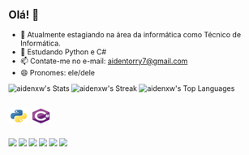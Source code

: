 ## Olá! 👋

- 🔭 Atualmente estagiando na área da informática como Técnico de Informática.
- 🌱 Estudando Python e C#
- 📫 Contate-me no e-mail: aidentorry7@gmail.com
- 😄 Pronomes: ele/dele

![aidenxw's Stats](https://github-readme-stats.vercel.app/api?username=aidenxw&theme=vue-dark&show_icons=true&hide_border=true&count_private=true)
![aidenxw's Streak](https://github-readme-streak-stats.herokuapp.com/?user=aidenxw&theme=vue-dark&hide_border=true)
![aidenxw's Top Languages](https://github-readme-stats.vercel.app/api/top-langs/?username=aidenxw&theme=vue-dark&show_icons=true&hide_border=true&layout=compact)

<div style="display: inline_block"><br>
  <img align="center" alt="Aiden-Python" height="30" width="40" src="https://raw.githubusercontent.com/devicons/devicon/master/icons/python/python-original.svg">
  <img align="center" alt="Aiden-Csharp" height="30" width="40" src="https://raw.githubusercontent.com/devicons/devicon/master/icons/csharp/csharp-original.svg">
</div>

  ##
 
<div> 
  <a href="https://www.youtube.com/channel/UC_-uuuZbY0AAt9CViNzvc-Q" target="_blank"><img src="https://img.shields.io/badge/YouTube-FF0000?style=for-the-badge&logo=youtube&logoColor=white" target="_blank"></a>
  <a href="https://instagram.com/rafaballerini" target="_blank"><img src="https://img.shields.io/badge/-Instagram-%23E4405F?style=for-the-badge&logo=instagram&logoColor=white" target="_blank"></a>
 	<a href="https://www.twitch.tv/rafaballerinii" target="_blank"><img src="https://img.shields.io/badge/Twitch-9146FF?style=for-the-badge&logo=twitch&logoColor=white" target="_blank"></a>
 <a href="https://discord.gg/wagxzStdcR" target="_blank"><img src="https://img.shields.io/badge/Discord-7289DA?style=for-the-badge&logo=discord&logoColor=white" target="_blank"></a> 
  <a href = "mailto:contatorafaballerini@gmail.com"><img src="https://img.shields.io/badge/-Gmail-%23333?style=for-the-badge&logo=gmail&logoColor=white" target="_blank"></a>
  <a href="https://www.linkedin.com/in/rafaella-ballerini-45875016a" target="_blank"><img src="https://img.shields.io/badge/-LinkedIn-%230077B5?style=for-the-badge&logo=linkedin&logoColor=white" target="_blank"></a> 
  
</div>
